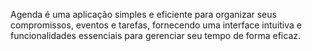 Agenda é uma aplicação simples e eficiente para organizar seus compromissos, eventos e tarefas, fornecendo uma interface intuitiva e funcionalidades essenciais para gerenciar seu tempo de forma eficaz.
